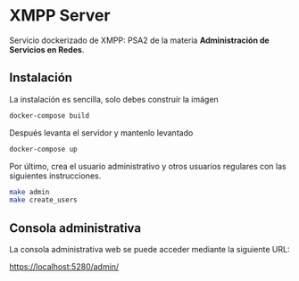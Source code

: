 # XMPP Server

Servicio dockerizado de XMPP: PSA2 de la materia **Administración de Servicios en Redes**.

## Instalación

La instalación es sencilla, solo debes construír la imágen

```bash
docker-compose build
```

Después levanta el servidor y mantenlo levantado

```bash
docker-compose up
```

Por último, crea el usuario administrativo y otros usuarios regulares con las siguientes instrucciones.

```bash
make admin
make create_users
```


## Consola administrativa

La consola administrativa web se puede acceder mediante la siguiente URL:

[https://localhost:5280/admin/](https://localhost:5280/admin/)